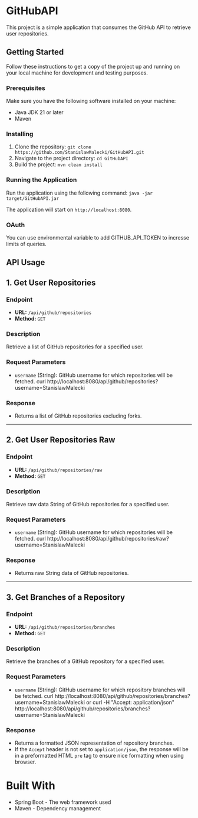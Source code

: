 # GitHubAPI

This project is a simple application that consumes the GitHub API to retrieve user repositories.

## Getting Started 
Follow these instructions to get a copy of the project up and running on your local machine for development and testing purposes. 
### Prerequisites 
Make sure you have the following software installed on your machine: 
- Java JDK 21 or later 
- Maven 
### Installing
1. Clone the repository: ```git clone https://github.com/StanislawMalecki/GitHubAPI.git ```
2. Navigate to the project directory: ```cd GitHubAPI ``` 
3. Build the project: ```mvn clean install ``` 
### Running the Application 
Run the application using the following command: ```java -jar target/GitHubAPI.jar```

The application will start on `http://localhost:8080`.

### OAuth
You can use environmental variable to add GITHUB_API_TOKEN to incresse limits of queries.
## API Usage

## 1. Get User Repositories

### Endpoint
- **URL:** `/api/github/repositories`
- **Method:** `GET`
### Description
Retrieve a list of GitHub repositories for a specified user.
### Request Parameters
- `username` (String): GitHub username for which repositories will be fetched.
curl http://localhost:8080/api/github/repositories?username=StanislawMalecki 
### Response
- Returns a list of GitHub repositories excluding forks.

---
## 2. Get User Repositories Raw

### Endpoint
- **URL:** `/api/github/repositories/raw`
- **Method:** `GET`
### Description
Retrieve raw data String of GitHub repositories for a specified user.
### Request Parameters
- `username` (String): GitHub username for which repositories will be fetched.
curl http://localhost:8080/api/github/repositories/raw?username=StanislawMalecki
### Response
- Returns raw String data of GitHub repositories.

---
## 3. Get Branches of a Repository

### Endpoint
- **URL:** `/api/github/repositories/branches`
- **Method:** `GET`
### Description
Retrieve the branches of a GitHub repository for a specified user.
### Request Parameters
- `username` (String): GitHub username for which repository branches will be fetched.
curl http://localhost:8080/api/github/repositories/branches?username=StanislawMalecki
or
curl -H "Accept: application/json" http://localhost:8080/api/github/repositories/branches?username=StanislawMalecki
### Response
- Returns a formatted JSON representation of repository branches.
- If the `Accept` header is not set to `application/json`, the response will be in a preformatted HTML `pre` tag to ensure nice formatting when using browser.
# Built With

- Spring Boot - The web framework used
- Maven - Dependency management

